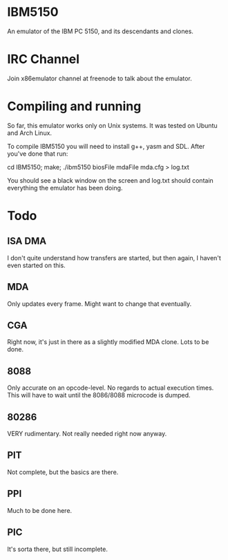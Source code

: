 IBM5150
=======

An emulator of the IBM PC 5150, and its descendants and clones.

IRC Channel
===========

Join x86emulator channel at freenode to talk about the emulator.

Compiling and running
=====================

So far, this emulator works only on Unix systems. It was tested on Ubuntu and Arch Linux.

To compile IBM5150 you will need to install g++, yasm and SDL. After you've done that run:

cd IBM5150; make; ./ibm5150 biosFile mdaFile mda.cfg > log.txt

You should see a black window on the screen and log.txt should contain everything the emulator has been doing.

Todo
====

ISA DMA
-------

I don't quite understand how transfers are started, but then again, I haven't even started on this.

MDA
---

Only updates every frame. Might want to change that eventually.

CGA
---

Right now, it's just in there as a slightly modified MDA clone. Lots to be done.

8088
----

Only accurate on an opcode-level. No regards to actual execution times. This will have to wait until the 8086/8088 microcode is dumped.

80286
-----

VERY rudimentary. Not really needed right now anyway.

PIT
---

Not complete, but the basics are there.

PPI
---

Much to be done here.

PIC
---

It's sorta there, but still incomplete.
